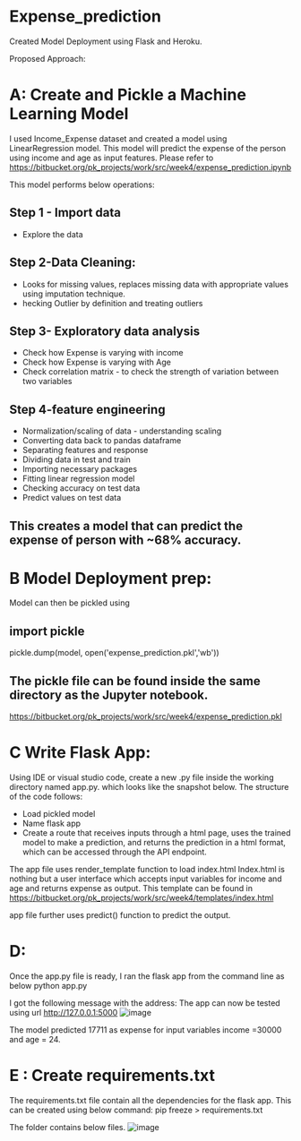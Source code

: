 # Expense_prediction

Created Model Deployment using Flask and Heroku.

Proposed Approach:

# A: Create and Pickle a Machine Learning Model

I used Income_Expense dataset and created a model using LinearRegression model. This model will predict the expense of the person using income and age as input features.
Please refer to https://bitbucket.org/pk_projects/work/src/week4/expense_prediction.ipynb 

This model performs below operations:
## Step 1 - Import data 
- Explore the data
## Step 2-Data Cleaning:
- Looks for missing values, replaces missing data with appropriate values using imputation technique.
- hecking Outlier by definition and treating outliers
## Step 3- Exploratory data analysis
- Check how Expense is varying with income
- Check how Expense is varying with Age
- Check correlation matrix - to check the strength of variation between two variables
## Step 4-feature engineering
- Normalization/scaling of data - understanding scaling
- Converting data back to pandas dataframe
- Separating features and response
- Dividing data in test and train
- Importing necessary packages
- Fitting linear regression model
- Checking accuracy on test data
- Predict values on test data

## This creates a model that can predict the expense of person with ~68% accuracy.

# B Model Deployment prep:
Model can then be pickled using

## import pickle
pickle.dump(model, open('expense_prediction.pkl','wb'))

## The pickle file can be found inside the same directory as the Jupyter notebook.
https://bitbucket.org/pk_projects/work/src/week4/expense_prediction.pkl

# C Write Flask App:

Using IDE or visual studio code, create a new .py file inside the working directory named app.py. which looks like the snapshot below.
The structure of the code follows:
-	Load pickled model
-	Name flask app
-	Create a route that receives inputs through a html page, uses the trained model to make a prediction, and returns the prediction in a html format, which can be accessed through the API endpoint.
 


The app file uses render_template function to load index.html
Index.html is nothing but a user interface which accepts input variables for income and age and returns expense as output.
This template can be found in
https://bitbucket.org/pk_projects/work/src/week4/templates/index.html

app file further uses predict() function to predict the output.

# D:

Once the app.py file is ready, I ran the flask app from the command line as below
python app.py

I got the following message with the address:
The app can now be tested using url http://127.0.0.1:5000
![image](https://user-images.githubusercontent.com/96436449/195422131-54ba1a0a-d168-42e8-8c15-e124b0992c58.png)

The model predicted 17711 as expense for input variables income =30000 and age = 24.

# E : Create requirements.txt
The requirements.txt file contain all the dependencies for the flask app. This can be created using below command:
pip freeze > requirements.txt

The folder contains below files.
![image](https://user-images.githubusercontent.com/96436449/195422156-30aea62b-366c-4333-bd16-d535e74b6312.png)

 

